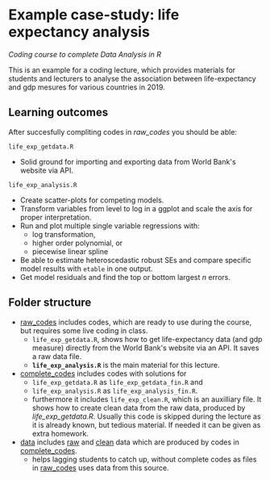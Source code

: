 # Example case-study: life expectancy analysis
*Coding course to complete Data Analysis in R*

This is an example for a coding lecture, which provides materials for students and lecturers to analyse the association between life-expectancy and gdp mesures for various countries in 2019.

## Learning outcomes
After succesfully compliting codes in *raw_codes* you should be able:

`life_exp_getdata.R`
  - Solid ground for importing and exporting data from World Bank's website via API.


`life_exp_analysis.R`
  - Create scatter-plots for competing models.
  - Transform variables from level to log in a ggplot and scale the axis for proper interpretation.
  - Run and plot multiple single variable regressions with:
    - log transformation,
    - higher order polynomial, or
    - piecewise linear spline
  - Be able to estimate heteroscedastic robust SEs and compare specific model results with `etable` in one output.
  - Get model residuals and find the top or bottom largest *n* errors. 

## Folder structure
  
  - [raw_codes](https://github.com/gabors-data-analysis/da-coding-rstats/tree/main/00_example/raw_codes) includes codes, which are ready to use during the course, but requires some live coding in class.
    - `life_exp_getdata.R`, shows how to get life-expectancy data (and gdp measure) directly from the World Bank's website via an API. It saves a raw data file.
    - **`life_exp_analysis.R`** is the main material for this lecture. 
  - [complete_codes](https://github.com/gabors-data-analysis/da-coding-rstats/tree/main/00_example/complete_codes) includes codes with solutions for
    - `life_exp_getdata.R` as `life_exp_getdata_fin.R` and
    - `life_exp_analysis.R` as `life_exp_analysis_fin.R`.
    - furthermore it includes `life_exp_clean.R`, which is an auxilliary file. It shows how to create clean data from the raw data, produced by *life_exp_getdata.R*. Usually this code is skipped during the lecture as it is already known, but tedious material. If needed it can be given as extra homework.
  - [data](https://github.com/gabors-data-analysis/da-coding-rstats/tree/main/00_example/data) includes [raw](https://github.com/gabors-data-analysis/da-coding-rstats/tree/main/00_example/data/raw) and [clean](https://github.com/gabors-data-analysis/da-coding-rstats/tree/main/00_example/data/clean) data which are produced by codes in [complete_codes](https://github.com/gabors-data-analysis/da-coding-rstats/tree/main/00_example/complete_codes).
    - helps lagging students to catch up, without complete codes as files in [raw_codes](https://github.com/gabors-data-analysis/da-coding-rstats/tree/main/00_example/raw_codes) uses data from this source.



